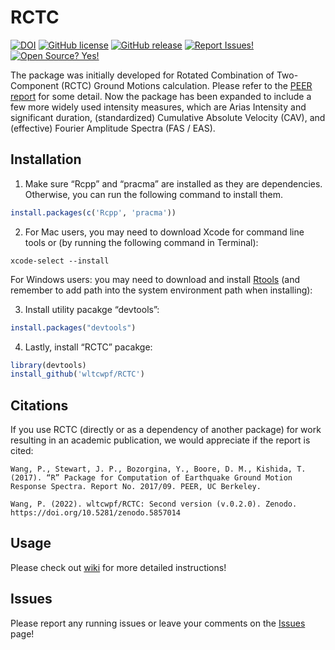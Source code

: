 
<!-- README.md is generated from README.Rmd. Please edit that file -->

# RCTC

<!-- badges: start -->

[![DOI](https://img.shields.io/badge/DOI-10.5281/zenodo.4792447-0096FF.svg)](https://zenodo.org/badge/latestdoi/103871397)
[![GitHub
license](https://img.shields.io/badge/License-MIT-green.svg)](https://github.com/wltcwpf/RCTC/blob/master/LICENSE)
[![GitHub
release](https://img.shields.io/badge/Release-v1.0.0-blue.svg)](https://github.com/wltcwpf/RCTC/releases)
[![Report
Issues!](https://img.shields.io/badge/Report%20Issues-Here-1abc9c.svg)](https://github.com/wltcwpf/RCTC/issues)
[![Open Source?
Yes!](https://img.shields.io/badge/Open%20Source-Yes-green.svg)](https://github.com/wltcwpf/RCTC)
<!-- badges: end -->

The package was initially developed for Rotated Combination of
Two-Component (RCTC) Ground Motions calculation. Please refer to the
[PEER
report](https://peer.berkeley.edu/sites/default/files/2017_09_stewart_9.10.18.pdf)
for some detail. Now the package has been expanded to include a few more
widely used intensity measures, which are Arias Intensity and
significant duration, (standardized) Cumulative Absolute Velocity (CAV),
and (effective) Fourier Amplitude Spectra (FAS / EAS).

## Installation

1.  Make sure “Rcpp” and “pracma” are installed as they are
    dependencies. Otherwise, you can run the following command to
    install them.

``` r
install.packages(c('Rcpp', 'pracma'))
```

2.  For Mac users, you may need to download Xcode for command line tools
    or (by running the following command in Terminal):

<!-- -->

    xcode-select --install

For Windows users: you may need to download and install
[Rtools](https://cran.r-project.org/bin/windows/Rtools/) (and remember
to add path into the system environment path when installing):

3.  Install utility pacakge “devtools”:

``` r
install.packages("devtools")
```

4.  Lastly, install “RCTC” pacakge:

``` r
library(devtools)
install_github('wltcwpf/RCTC')
```

## Citations

If you use RCTC (directly or as a dependency of another package) for
work resulting in an academic publication, we would appreciate if the
report is cited:

    Wang, P., Stewart, J. P., Bozorgina, Y., Boore, D. M., Kishida, T. (2017). “R” Package for Computation of Earthquake Ground Motion Response Spectra. Report No. 2017/09. PEER, UC Berkeley.

    Wang, P. (2022). wltcwpf/RCTC: Second version (v.0.2.0). Zenodo. https://doi.org/10.5281/zenodo.5857014

## Usage

Please check out [wiki](https://github.com/wltcwpf/RCTC/wiki) for more
detailed instructions!

## Issues

Please report any running issues or leave your comments on the
[Issues](https://github.com/wltcwpf/RCTC/issues) page!

